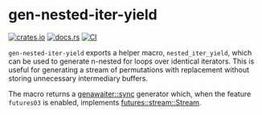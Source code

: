 # gen-nested-iter-yield

[![crates.io](https://img.shields.io/crates/v/gen-nested-iter-yield.svg)](https://crates.io/crates/gen-nested-iter-yield)
[![docs.rs](https://img.shields.io/docsrs/gen-nested-iter-yield.svg)](https://docs.rs/gen-nested-iter-yield)
[![CI](https://github.com/DominicBurkart/gen-nested-iter-yield/workflows/CI/badge.svg)](https://github.com/DominicBurkart/gen-nested-iter-yield/actions/workflows/rust.yml)

`gen-nested-iter-yield` exports a helper macro, `nested_iter_yield`, which can be used to
generate n-nested for loops over identical iterators. This is useful for generating a
stream of permutations with replacement without storing unnecessary intermediary buffers.

The macro returns a [genawaiter::sync](https://docs.rs/genawaiter/latest/genawaiter/sync/index.html)
generator which, when the feature `futures03` is enabled, implements [futures::stream::Stream](https://docs.rs/futures/0.3.21/futures/stream/index.html).
